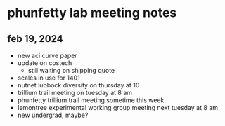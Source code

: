 # phunfetty lab meeting notes
## feb 19, 2024

- new aci curve paper
- update on costech
	- still waiting on shipping quote
- scales in use for 1401
- nutnet lubbock diversity on thursday at 10
- trillium trail meeting on tuesday at 8 am
- phunfetty trillium trail meeting sometime this week
- lemontree experimental working group meeting next tuesday at 8 am
- new undergrad, maybe?

